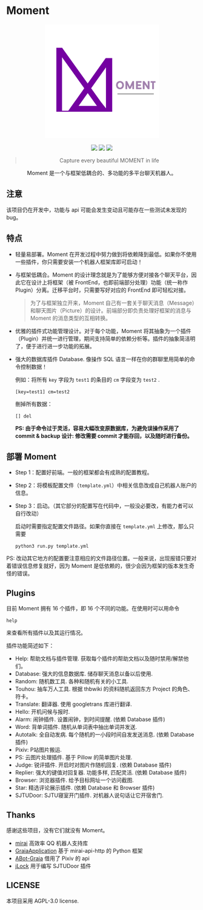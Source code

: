 # Moment

<div align="center">
<img src="logo/big_logo.png" width="300px">

![](https://img.shields.io/badge/python-3.6+-blue?style=for-the-badge&logo=python) ![](https://img.shields.io/badge/version-0.4dev-orange?style=for-the-badge&logo=dev.to) [![](https://img.shields.io/badge/docs-here-purple?style=for-the-badge&logo=jekyll)](http://192.144.230.76:9000/docs/)


> Capture every beautiful MOMENT in life

Moment 是一个与框架低耦合的、多功能的多平台聊天机器人。

</div>

## 注意

该项目仍在开发中，功能与 api 可能会发生变动且可能存在一些测试未发现的 bug。

## 特点

- 轻量易部署。Moment 在开发过程中努力做到将依赖降到最低。如果你不使用一些插件，你只需要安装一个机器人框架库即可启动！

- 与框架低耦合。Moment 的设计理念就是为了能够方便对接各个聊天平台，因此它在设计上将框架（被 FrontEnd，也即前端部分处理）功能（统一称作 Plugin）分离。迁移平台时，只需要写好对应的 FrontEnd 即可轻松对接。

  >  为了与框架独立开来，Moment 自己有一套关于聊天消息（Message）和聊天图片（Picture）的设计。前端部分即负责处理好框架的消息与 Moment 的消息类型的互相转换。

- 优雅的插件式功能管理设计。对于每个功能，Moment 将其抽象为一个插件（Plugin）并统一进行管理，期间支持简单的依赖分析等。插件的抽象简洁明了，便于进行进一步功能的拓展。

- 强大的数据库插件 Database. 像操作 SQL 语言一样在你的群聊里用简单的命令控制数据！

  例如：将所有 `key` 字段为 `test1` 的条目的 `cm` 字段变为 `test2` .

  ```
  [key=test1] cm=test2
  ```

  刪掉所有数据：

  ```
  [] del
  ```

  **PS: 由于命令过于灵活，容易大幅改变原数据库，为避免误操作采用了 commit & backup 设计: 修改需要 commit 才能存回，以及随时进行备份。**

## 部署 Moment

- Step 1：配置好前端。一般的框架都会有成熟的配置教程。

- Step 2：将模板配置文件（`template.yml`）中相关信息改成自己机器人账户的信息。

- Step 3：启动。（其它部分的配置写在代码中，一般没必要改，有能力者可以自行改动）

  启动时需要指定配置文件路径。如果你直接在 `template.yml` 上修改，那么只需要

  ```
  python3 run.py template.yml
  ```

  

PS: 改动其它地方的配置要注意相应的文件路径位置。一般来说，出现报错只要对着错误信息修复就好，因为 Moment 是低依赖的，很少会因为框架的版本发生奇怪的错误。

## Plugins

目前 Moment 拥有 16 个插件，即 16 个不同的功能。在使用时可以用命令

```
help
```

来查看所有插件以及其运行情况。

插件功能简述如下：

- Help: 帮助文档与插件管理. 获取每个插件的帮助文档以及随时禁用/解禁他们。
- Database: 强大的信息数据库. 储存聊天消息以备以后使用.
- Random: 随机数工具. 各种和随机有关的小工具.
- Touhou: 抽车万人工具. 根据 thbwiki 的资料随机返回东方 Project 的角色、符卡。
- Translate: 翻译器. 使用 googletrans 库进行翻译.
- Hello: 开机问候与报时.
- Alarm: 闹钟插件. 设置闹钟，到时间提醒. (依赖 Database 插件)
- Word: 背单词插件. 随机从单词表中抽出单词并发送.
- Autotalk: 全自动发病. 每个随机的一小段时间自发发送消息. (依赖 Database 插件)
- Pixiv: P站图片搬运.
- PS: 云图片处理插件. 基于 Pillow 的简单图片处理.
- Judge: 锐评插件. 开启时对图片作随机回复. (依赖 Database 插件)
- Replier: 强大的键值对回复器. 功能多样, 匹配灵活. (依赖 Database 插件)
- Browser: 浏览器插件. 给予目标网址一个访问截图.
- Star: 精选评论展示插件. (依赖 Database 和 Browser 插件)
- SJTUDoor: SJTU寝室开门插件. 对机器人说句话让它开宿舍门. 


## Thanks

感谢这些项目，没有它们就没有 Moment。

- [mirai](https://github.com/mamoe/mirai) 高效率 QQ 机器人支持库
- [GraiaApplication](https://github.com/GraiaProject/Application)  基于 mirai-api-http 的 Python 框架
- [ABot-Graia](https://github.com/djkcyl/ABot-Graia)  借用了 Pixiv 的 api 
- [jLock](https://github.com/cmd2001/jLock)  用于编写 SJTUDoor 插件



## LICENSE

本项目采用 AGPL-3.0 license.



